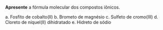 **Apresente** a fórmula molecular dos compostos iônicos.

a. Fosfito de cobalto(II)
b. Brometo de magnésio
c. Sulfeto de cromo(III)
d. Cloreto de níquel(II) dihidratado
e. Hidreto de sódio

